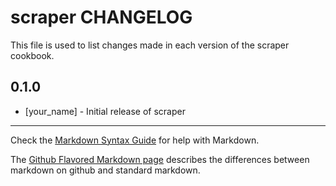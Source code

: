 scraper CHANGELOG
=================

This file is used to list changes made in each version of the scraper cookbook.

0.1.0
-----
- [your_name] - Initial release of scraper

- - -
Check the [Markdown Syntax Guide](http://daringfireball.net/projects/markdown/syntax) for help with Markdown.

The [Github Flavored Markdown page](http://github.github.com/github-flavored-markdown/) describes the differences between markdown on github and standard markdown.
